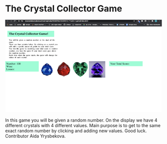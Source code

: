 # The Crystal Collector Game
![Alt text](screenshot.png)

In this game you will be given a random number. On the display we have 4 different crystals with 4 different values. 
Main purpose is to get to the same exact random number by clicking and adding new values. Good luck.
Contributor Aida Yrysbekova.
